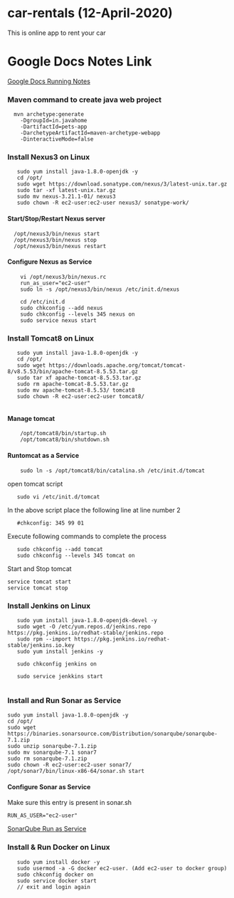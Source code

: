 # car-rentals (12-April-2020)
This is online app to rent your car

# Google Docs Notes Link
[Google Docs Running Notes](https://docs.google.com/document/d/1zW34VFRx9proU-769qXs_vqgiuKneCA-MPoUBMoiQnQ/edit?usp=sharing)

### Maven command to create java web project

```
  mvn archetype:generate 
	-DgroupId=in.javahome
	-DartifactId=pets-app
	-DarchetypeArtifactId=maven-archetype-webapp
	-DinteractiveMode=false

```

### Install Nexus3 on Linux

```
   sudo yum install java-1.8.0-openjdk -y
   cd /opt/
   sudo wget https://download.sonatype.com/nexus/3/latest-unix.tar.gz
   sudo tar -xf latest-unix.tar.gz
   sudo mv nexus-3.21.1-01/ nexus3
   sudo chown -R ec2-user:ec2-user nexus3/ sonatype-work/
```
#### Start/Stop/Restart Nexus server
```
  /opt/nexus3/bin/nexus start
  /opt/nexus3/bin/nexus stop
  /opt/nexus3/bin/nexus restart
```

#### Configure Nexus as Service

```
    vi /opt/nexus3/bin/nexus.rc
    run_as_user="ec2-user"
    sudo ln -s /opt/nexus3/bin/nexus /etc/init.d/nexus
    
    cd /etc/init.d
    sudo chkconfig --add nexus
    sudo chkconfig --levels 345 nexus on
    sudo service nexus start
```

### Install Tomcat8 on Linux

```
   sudo yum install java-1.8.0-openjdk -y
   cd /opt/
   sudo wget https://downloads.apache.org/tomcat/tomcat-8/v8.5.53/bin/apache-tomcat-8.5.53.tar.gz
   sudo tar xf apache-tomcat-8.5.53.tar.gz
   sudo rm apache-tomcat-8.5.53.tar.gz
   sudo mv apache-tomcat-8.5.53/ tomcat8
   sudo chown -R ec2-user:ec2-user tomcat8/
   
```
#### Manage tomcat
```
    /opt/tomcat8/bin/startup.sh
    /opt/tomcat8/bin/shutdown.sh 
```

#### Runtomcat as a Service
```
    sudo ln -s /opt/tomcat8/bin/catalina.sh /etc/init.d/tomcat
```
open tomcat script
```
   sudo vi /etc/init.d/tomcat
```
In the above script place the following line at line number 2
```
   #chkconfig: 345 99 01
```
Execute following commands to complete the process

```
   sudo chkconfig --add tomcat
   sudo chkconfig --levels 345 tomcat on

```

Start and Stop tomcat

```
service tomcat start
service tomcat stop
```
### Install Jenkins on Linux

```
   sudo yum install java-1.8.0-openjdk-devel -y
   sudo wget -O /etc/yum.repos.d/jenkins.repo https://pkg.jenkins.io/redhat-stable/jenkins.repo
   sudo rpm --import https://pkg.jenkins.io/redhat-stable/jenkins.io.key
   sudo yum install jenkins -y
   
   sudo chkconfig jenkins on
   
   sudo service jenkkins start
   
```

### Install and Run Sonar as Service

```
sudo yum install java-1.8.0-openjdk -y
cd /opt/
sudo wget https://binaries.sonarsource.com/Distribution/sonarqube/sonarqube-7.1.zip
sudo unzip sonarqube-7.1.zip
sudo mv sonarqube-7.1 sonar7
sudo rm sonarqube-7.1.zip
sudo chown -R ec2-user:ec2-user sonar7/
/opt/sonar7/bin/linux-x86-64/sonar.sh start

```
#### Configure Sonar as Service
Make sure this entry is present in sonar.sh
```
RUN_AS_USER="ec2-user"
```
[SonarQube Run as Service](https://docs.sonarqube.org/7.1/RunningSonarQubeasaServiceonLinux.html)


### Install & Run Docker on Linux
```
   sudo yum install docker -y
   sudo usermod -a -G docker ec2-user. (Add ec2-user to docker group)
   sudo chkconfig docker on 
   sudo service docker start
   // exit and login again
```


